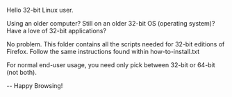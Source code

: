 Hello 32-bit Linux user.

Using an older computer? Still on an older 32-bit OS (operating system)? Have a love of 32-bit applications?

No problem. This folder contains all the scripts needed for 32-bit editions of Firefox. Follow the same instructions found within how-to-install.txt

For normal end-user usage, you need only pick between 32-bit or 64-bit (not both).

-- Happy Browsing!
